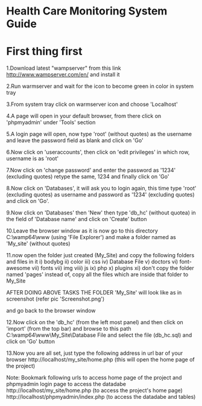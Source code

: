
# Health Care Monitoring System Guide

 First thing first
 =================
 
 
1.Download latest "wampserver" from this link http://www.wampserver.com/en/
  and install it
  
2.Run warmserver and wait for the icon to become green in color in system tray

3.From system tray click on warmserver icon and choose 'Localhost'

4.A page will open in your default browser, from there click on 'phpmyadmin' under 'Tools' section

5.A login page will open, now type 'root' (without quotes) as the username and leave the password field as blank and click on 'Go'

6.Now click on 'useraccounts', then click on 'edit privileges' in which row, username is as 'root'

7.Now click on 'change password' and enter the password as '1234' (excluding quotes) retype the same, 1234 and finally click on 'Go'

8.Now click on 'Databases', it will ask you to login again, this time type 'root' (excluding quotes) as username and password as '1234'
(excluding quotes) and click on 'Go'.

9.Now click on 'Databases' then 'New' then type 'db_hc' (without quotea) in the field of 'Database name' and click on 'Create' button

10.Leave the browser window as it is now go to this directory  C:\wamp64\www  (using 'File Explorer') and make a folder named as 'My_site' (without quotes)

11.now open the folder just created (My_Site) and copy the following folders and files in it
  i)    bodybg
  ii)   color
  iii)  css
  iv)   Database File
  v)    doctors
  vi)   font-awesome
  vii)  fonts
  vii)  img
  viii) js
  ix)   php
  x)    plugins
  xi)   don't copy the folder named 'pages' instead of, copy all the files which are inside that folder to My_Site
  
  AFTER DOING ABOVE TASKS THE FOLDER 'My_Site' will look like as in screenshot (refer pic 'Screenshot.png')
  
  and go back to the browser window
  
  
12.Now click on the 'db_hc' (from the left most panel) and then click on 'import' (from the top bar) and browse to this path
C:\wamp64\www\My_Site\Database File
and select the file (db_hc.sql) and click on 'Go' button

13.Now you are all set, just type the following address in url bar of your browser
http://localhost/my_site/home.php   (this will open the home page of the project)


Note: Bookmark following urls to access home page of the project and phpmyadmin login page to access the datadabe
http://localhost/my_site/home.php       (to access the project's home page)
http://localhost/phpmyadmin/index.php   (to access the datadabe and tables)



